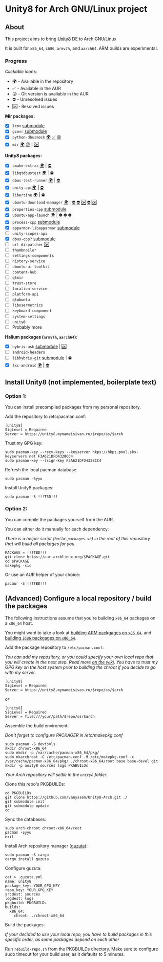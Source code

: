 # Unity8 for Arch GNU/Linux project

## About
This project aims to bring [Unity8](https://github.com/ubports/unity8-build) DE to Arch GNU/Linux.

It is built for `x86_64`, `i686`, `armv7h`, and `aarch64`. ARM builds are experimental.

### Progress
_Clickable icons:_

- 🌍 - Available in the repository
- ✅ - Available in the AUR
- 😜 - Git version is available in the AUR
- ⛔️ - Unresolved issues
- 🆗 - Resolved issues

**Mir packages:**
- [x] `lcov` [submodule](https://aur.archlinux.org/packages/lcov/)
- [x] `gcovr` [submodule](https://aur.archlinux.org/packages/gcovr/)
- [x] `python-dbusmock` [🌍](https://github.com/vanyasem/Unity8-Arch/tree/master/python-dbusmock) [✅](https://aur.archlinux.org/packages/python-dbusmock/) [😜](https://aur.archlinux.org/packages/python-dbusmock-git/)
- [x] `mir` [🌍](https://github.com/vanyasem/Unity8-Arch/tree/master/mir) [😜](https://aur.archlinux.org/packages/mir-git) | [🆗](https://github.com/MirServer/mir/commit/e6ba0de363320feab9359821c96d69ff61a7f121)

**Unity8 packages:**
- [x] `cmake-extras` [🌍](https://github.com/vanyasem/Unity8-Arch/tree/master/cmake-extras-git) | [⛔️](https://github.com/ubports/cmake-extras/issues/2)
- [x] `libqtdbustest` [🌍](https://github.com/vanyasem/Unity8-Arch/tree/master/libqtdbustest-git) | [⛔️](https://github.com/ubports/libqtdbustest/issues/1)
- [x] `dbus-test-runner` [🌍](https://github.com/vanyasem/Unity8-Arch/tree/master/dbus-test-runner) | [⛔️](https://aur.archlinux.org/pkgbase/dbus-test-runner/flag-comment/)
- [x] `unity-api`[🌍](https://github.com/vanyasem/Unity8-Arch/tree/master/unity-api-git) | [⛔️](https://github.com/ubports/unity-api/issues/2)
- [x] `libertine` [🌍](https://github.com/vanyasem/Unity8-Arch/tree/master/libertine-git) | [⛔️](https://github.com/ubports/libertine/issues/3)
- [x] `ubuntu-download-manager` [🌍](https://github.com/vanyasem/Unity8-Arch/tree/master/ubuntu-download-manager-git) | [⛔️](https://github.com/ubports/ubuntu-download-manager/issues/2) [⛔️](https://github.com/ubports/ubuntu-download-manager/issues/3) [🆗](https://github.com/ubports/ubuntu-download-manager/issues/4) [⛔️](https://github.com/ubports/ubuntu-download-manager/issues/6) [🆗](https://github.com/ubports/ubuntu-app-launch/pull/1)
- [x] `properties-cpp` [submodule](https://aur.archlinux.org/packages/properties-cpp/)
- [x] `ubuntu-app-launch` [🌍](https://github.com/vanyasem/Unity8-Arch/tree/master/ubuntu-app-launch-git) | [⛔️](https://github.com/ubports/ubuntu-app-launch/issues/2) [⛔️](https://github.com/ubports/ubuntu-app-launch/issues/3) [⛔️](https://github.com/ubports/ubuntu-app-launch/issues/4)
- [x] `process-cpp` [submodule](https://aur.archlinux.org/packages/process-cpp/)
- [x] `apparmor-libapparmor` [submodule](https://aur.archlinux.org/packages/apparmor-libapparmor/)
- [ ] `unity-scopes-api`
- [x] `dbus-cpp?` [submodule](https://aur.archlinux.org/packages/dbus-cpp/)
- [ ] `url-dispatcher` [🆗](https://github.com/ubports/url-dispatcher/pull/1)
- [ ] `thumbnailer`
- [ ] `settings-components`
- [ ] `history-service`
- [ ] `ubuntu-ui-toolkit`
- [ ] `content-hub`
- [ ] `qtmir`
- [ ] `trust-store`
- [ ] `location-service`
- [ ] `platform-api`
- [ ] `qtubuntu`
- [ ] `libusermetrics`
- [ ] `keyboard-component`
- [ ] `system-settings`
- [ ] `unity8`
- [ ] Probably more

**Halium packages (`armv7h`, `aarch64`):**
- [x] `hybris-usb` [submodule](https://aur.archlinux.org/packages/hybris-usb/) | [🆗](https://aur.archlinux.org/pkgbase/hybris-usb/?comments=all)
- [ ] `android-headers`
- [ ] `libhybris-git` [submodule](https://aur.archlinux.org/packages/libhybris-git/) | [⛔️](https://aur.archlinux.org/pkgbase/libhybris-git/?comments=all)
- [x] `lxc-android` [🌍](https://github.com/vanyasem/Unity8-Arch/tree/master/lxc-android-git) | [⛔️](https://github.com/Halium/lxc-android/issues/13)

## Install Unity8 (not implemented, boilerplate text)
### Option 1:
You can install precompiled packages from my personal repository.

Add the repository to /etc/pacman.conf:
```
[unity8]
SigLevel = Required
Server = https://unity8.mynameisivan.ru/$repo/os/$arch
```

Trust my GPG key:
```
sudo pacman-key --recv-keys --keyserver hkps://hkps.pool.sks-keyservers.net F3A621DFD4328CC4
sudo pacman-key --lsign-key F3A621DFD4328CC4
```

Refresh the local pacman database:
```
sudo pacman -Syyu
```

Install Unity8 packages:
```
sudo pacman -S !!!TBD!!!
```

### Option 2:
You can compile the packages yourself from the AUR.

You can either do it manually for each dependency:

_There is a helper script (`build-packages.sh`) in the root of this repository that will build all packages for you._
```
PACKAGE = !!!TBD!!!
git clone https://aur.archlinux.org/$PACKAGE.git
cd $PACKAGE
makepkg -sic
```

Or use an AUR helper of your choice:
```
pacaur -S !!!TBD!!!
```

## (Advanced) Configure a local repository / build the packages

The following instructions assume that you're building `x86_64` packages on a `x86_64` host.

You might want to take a look at [building ARM packgages on `x86_64`](BUILDING-ARM.md), and [building `i686` packgages on `x86_64`](BUILDING-I686.md).

Add the package repository to `/etc/pacman.conf`:

_You can add my repository, or you could specify your own local repo that you will create in the next step. Read more [on the wiki](https://wiki.archlinux.org/index.php/Pacman/Tips_and_tricks#Custom_local_repository). You have to trust my GPG key on the host system prior to building the chroot if you decide to go with my server._

```
[unity8]
SigLevel = Required
Server = https://unity8.mynameisivan.ru/$repo/os/$arch
```
_or_
```
[unity8]
SigLevel = Required
Server = file:///your/path/$repo/os/$arch
```

Assemble the build enviroment:

_Don't forget to configure PACKAGER in /etc/makepkg.conf_

```
sudo pacman -S devtools
mkdir chroot-x86_64
sudo mkdir -p /var/cache/pacman-x86_64/pkg/
sudo mkarchroot -C /etc/pacman.conf -M /etc/makepkg.conf -c /var/cache/pacman-x86_64/pkg/ ./chroot-x86_64/root base base-devel git
mkdir -p unity8 sources logs PKGBUILDs
```

_Your Arch repository will settle in the `unity8` folder._

Clone this repo's PKGBUILDs:
```
cd PKGBUILDs
git clone https://github.com/vanyasem/Unity8-Arch.git ./
git submodule init
git submodule update
cd ..
```

Sync the databases:
```
sudo arch-chroot chroot-x86_64/root
pacman -Syyu
exit
```

Install Arch repository manager ([guzuta](https://github.com/eagletmt/guzuta)):
```
sudo pacman -S cargo
cargo install guzuta
```

Configure guzuta:
```
cat > .guzuta.yml
name: unity8
package_key: YOUR_GPG_KEY
repo_key: YOUR_GPG_KEY
srcdest: sources
logdest: logs
pkgbuild: PKGBUILDs
builds:
  x86_64:
    chroot: ./chroot-x86_64
```

Build the packages:

_If your decided to use your local repo, you have to build packages in this specific order, as some packages depend on each other_

Run `rebuild-repo.sh` from the PKGBUILDs directory. Make sure to configure sudo timeout for your build user, as it defaults to 5 minutes.
